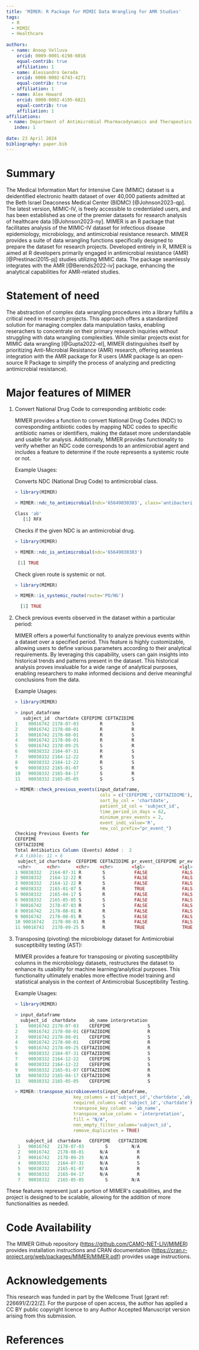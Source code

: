 ```yaml
---
title: 'MIMER: R Package for MIMIC Data Wrangling for AMR Studies'
tags:
  - R
  - MIMIC
  - Healthcare
  
authors:
  - name: Anoop Velluva
    orcid: 0009-0001-6198-6016
    equal-contrib: true
    affiliation: 1
  - name: Alessandro Gerada
    orcid: 0000-0002-6743-4271
    equal-contrib: true 
    affiliation: 1
  - name: Alex Howard
    orcid: 0000-0002-4195-6821
    equal-contrib: true
    affiliation: 1
affiliations:
 - name: Department of Antimicrobial Pharmacodynamics and Therapeutics, Institute of Systems, Molecular and Integrative Biology, University of Liverpool, Liverpool, United Kingdom
   index: 1
   
date: 23 April 2024
bibliography: paper.bib
---
```


# Summary

The Medical Information Mart for Intensive Care (MIMIC) dataset is a deidentified electronic health dataset of over 40,000 patients admitted at the Beth Israel Deaconess Medical Center (BIDMC) [@Johnson2023-qp]. The latest version, MIMIC-IV, is freely accessible to credentialed users, and has been established as one of the premier datasets for research analysis of healthcare data [@Johnson2023-ny]. MIMER is an R package that facilitates analysis of the MIMIC-IV dataset for infectious disease epidemiology, microbiology, and antimicrobial resistance research. MIMER provides a suite of data wrangling functions specifically designed to prepare the dataset for research projects. Developed entirely in R, MIMER is aimed at R developers primarily engaged in antimicrobial resistance (AMR) [@Prestinaci2015-pj] studies utilizing MIMIC data. The package seamlessly integrates with the AMR [@Berends2022-iv] package, enhancing the analytical capabilities for AMR-related studies.

# Statement of need

The abstraction of complex data wrangling procedures into a library fulfills a critical need in research projects. This approach offers a standardized solution for managing complex data manipulation tasks, enabling reserachers to concentrate on their primary research inquiries without struggling with data wrangling complexities. While similar projects exist for MIMIC data wrangling [@Gupta2022-el], MIMER distinguishes itself by prioritizing Anti-Microbial Resistance (AMR) research, offering seamless integration with the AMR package for R users (AMR package is an open-source R Package to simplify the process of analyzing and predicting antimicrobial resistance).

# Major features of MIMER

1.  Convert National Drug Code to corresponding antibiotic code:

    MIMER provides a function to convert National Drug Codes (NDC) to corresponding antibiotic codes by mapping NDC codes to specific antibiotic names or identifiers, making the dataset more understandable and usable for analysis. Additionally, MIMER provides functionality to verify whether an NDC code corresponds to an antimicrobial agent and includes a feature to determine if the route represents a systemic route or not.

    Example Usages:

    Converts NDC (National Drug Code) to antimicrobial class.

    ``` r
    > library(MIMER)

    > MIMER::ndc_to_antimicrobial(ndc='65649030303', class='antibacterial')

    Class 'ab'
       [1] RFX
    ```

    Checks if the given NDC is an antimicrobial drug.

    ``` r
    > library(MIMER)

    > MIMER::ndc_is_antimicrobial(ndc='65649030303')

     [1] TRUE
    ```

    Check given route is systemic or not.

    ``` r
    > library(MIMER)

    > MIMER::is_systemic_route(route='PO/NG')

      [1] TRUE
    ```

2.  Check previous events observed in the dataset within a particular period:

    MIMER offers a powerful functionality to analyze previous events within a dataset over a specified period. This feature is highly customizable, allowing users to define various parameters according to their analytical requirements. By leveraging this capability, users can gain insights into historical trends and patterns present in the dataset. This historical analysis proves invaluable for a wide range of analytical purposes, enabling researchers to make informed decisions and derive meaningful conclusions from the data.

    Example Usages:

    ``` r
    > library(MIMER)

    > input_dataframe
       subject_id  chartdate CEFEPIME CEFTAZIDIME
    1    90016742 2178-07-03        R           S
    2    90016742 2178-08-01        R           R
    3    90016742 2178-08-01        R           S
    4    90016742 2178-08-01        R           R
    5    90016742 2178-09-25        S           R
    6    90038332 2164-07-31        R           S
    7    90038332 2164-12-22        R           S
    8    90038332 2164-12-22        R           S
    9    90038332 2165-01-07        S           R
    10   90038332 2165-04-17        S           R
    11   90038332 2165-05-05        S           S

    > MIMER::check_previous_events(input_dataframe,
                                    cols = c('CEFEPIME','CEFTAZIDIME'),
                                    sort_by_col = 'chartdate',
                                    patient_id_col = 'subject_id',
                                    time_period_in_days = 62,
                                    minimum_prev_events = 2,
                                    event_indi_value='R', 
                                    new_col_prefix="pr_event_")
    Checking Previous Events for 
    CEFEPIME
    CEFTAZIDIME
    Total Antibiotics Column (Events) Added :  2
    # A tibble: 11 × 6
     subject_id chartdate  CEFEPIME CEFTAZIDIME pr_event_CEFEPIME pr_event_CEFTAZIDIME
     <chr>      <chr>      <chr>    <chr>       <lgl>             <lgl>               
    1 90038332   2164-07-31 R        S           FALSE             FALSE               
    2 90038332   2164-12-22 R        S           FALSE             FALSE               
    3 90038332   2164-12-22 R        S           FALSE             FALSE               
    4 90038332   2165-01-07 S        R           TRUE              FALSE               
    5 90038332   2165-04-17 S        R           FALSE             FALSE               
    6 90038332   2165-05-05 S        S           FALSE             FALSE               
    7 90016742   2178-07-03 R        S           FALSE             FALSE               
    8 90016742   2178-08-01 R        R           FALSE             FALSE               
    9 90016742   2178-08-01 R        S           FALSE             FALSE               
    10 90016742   2178-08-01 R       R           FALSE             FALSE               
    11 90016742   2178-09-25 S       R           TRUE              TRUE
    ```

3.  Transposing (pivoting) the microbiology dataset for Antimicrobial susceptibility testing (AST):

    MIMER provides a feature for transposing or pivoting susceptibility columns in the microbiology datasets, restructures the dataset to enhance its usability for machine learning/analytical purposes. This functionality ultimately enables more effective model training and statistical analysis in the context of Antimicrobial Susceptibility Testing.

    Example Usages:

    ``` r
    > library(MIMER)

    > input_dataframe
      subject_id  chartdate     ab_name interpretation
    1    90016742 2178-07-03    CEFEPIME              S
    2    90016742 2178-08-01 CEFTAZIDIME              R
    3    90016742 2178-08-01    CEFEPIME              S
    4    90016742 2178-08-01    CEFEPIME              R
    5    90016742 2178-09-25 CEFTAZIDIME              R
    6    90038332 2164-07-31 CEFTAZIDIME              S
    7    90038332 2164-12-22    CEFEPIME              S
    8    90038332 2164-12-22    CEFEPIME              S
    9    90038332 2165-01-07 CEFTAZIDIME              R
    10   90038332 2165-04-17 CEFTAZIDIME              R
    11   90038332 2165-05-05    CEFEPIME              S

    > MIMER::transpose_microbioevents(input_dataframe, 
                          key_columns = c('subject_id','chartdate','ab_name'),
                          required_columns =c('subject_id','chartdate'),
                          transpose_key_column = 'ab_name',
                          transpose_value_column = 'interpretation',
                          fill = "N/A", 
                          non_empty_filter_column='subject_id',
                          remove_duplicates = TRUE)

        subject_id  chartdate   CEFEPIME   CEFTAZIDIME
     1   90016742   2178-07-03        S         N/A
     2   90016742   2178-08-01      N/A           R
     3   90016742   2178-09-25      N/A           R
     4   90038332   2164-07-31      N/A           S
     5   90038332   2165-01-07      N/A           R
     6   90038332   2165-04-17      N/A           R
     7   90038332   2165-05-05        S         N/A
    ```

These features represent just a portion of MIMER's capabilities, and the project is designed to be scalable, allowing for the addition of more functionalities as needed.

# Code Availability

The MIMER Github repository (<https://github.com/CAMO-NET-LIV/MIMER>) provides installation instructions and CRAN documentation (<https://cran.r-project.org/web/packages/MIMER/MIMER.pdf>) provides usage instructions.

# Acknowledgements

This research was funded in part by the Wellcome Trust [grant ref: 226691/Z/22/Z]. For the purpose of open access, the author has applied a CC BY public copyright licence to any Author Accepted Manuscript version arising from this submission.

# References
